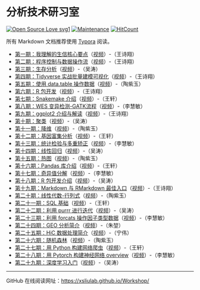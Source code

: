 # 分析技术研习室

[![Open Source Love svg1](https://badges.frapsoft.com/os/v1/open-source.svg?v=103)](https://github.com/ellerbrock/open-source-badges/)
[![Maintenance](https://img.shields.io/badge/Maintained%3F-yes-green.svg)](https://GitHub.com/XSLiuLab/Workshop/graphs/commit-activity)
[![HitCount](http://hits.dwyl.com/XSLiuLab/Workshop.svg)](http://hits.dwyl.com/XSLiuLab/Workshop)

所有 Markdown 文档推荐使用 [Typora](https://typora.io/) 阅读。

- [第一期：我理解的生信核心要点](week1/第一周.md)（[视频](https://www.bilibili.com/video/BV16K4y1t7VD)）-（王诗翔）
- [第二期：程序控制与数据操作流](week2/第二期.md)（[视频](https://www.bilibili.com/video/BV1Ua4y1e7or)）-（王诗翔）
- [第三期：生存分析](week3/生存分析.md)（[视频](https://www.bilibili.com/video/BV1et4y1y7RL)）-（吴涛）
- [第四期：Tidyverse 实战批量建模可视化](week4/第四期.md)（[视频](https://www.bilibili.com/video/BV1hg4y1q7xc)）-（王诗翔）
- [第五期：使用 data.table 操作数据](week5/data.table.md)（[视频](https://www.bilibili.com/video/BV1wv411B7gh)）-（陶紫玉）
- [第六期：R 包开发](week6/第六期.md)（[视频](https://www.bilibili.com/video/BV1ST4y1J7Ai)）-（王诗翔）
- [第七期：Snakemake 介绍](week7/第七期.md)（[视频](https://www.bilibili.com/video/BV13C4y1h7Eq)）-（王轩）
- [第八期：WES 变异检测-GATK流程](week8/第八周.md)（[视频](https://www.bilibili.com/video/BV1rA411e77K)）-（李慧敏）
- [第九期：ggplot2 介绍与解读](week9/week9.md)（[视频](https://www.bilibili.com/video/BV1wk4y1m7rn)）-（王诗翔）
- [第十期：聚类](week10/cluster.md)（[视频](https://www.bilibili.com/video/BV1Bh411o77W)）-（吴涛）
- [第十一期：降维](week11/降维.md)（[视频](https://www.bilibili.com/video/BV1LC4y1873N)）-（陶紫玉）
- [第十二期：基因富集分析](week12/基因富集分析.md)（[视频](https://www.bilibili.com/video/BV1Yt4y1D7tG)）-（王轩）
- [第十三期：统计检验与多重矫正](week13/统计检验与多重矫正.md)（[视频](https://www.bilibili.com/video/BV1gA411n71B)）-（李慧敏）
- [第十四期：线性回归](week14/linear_regression_analysis.md)（[视频](https://www.bilibili.com/video/BV1254y1e7LD)）-（吴涛）
- [第十五期：热图](week15/热图workshop.md)（[视频](https://www.bilibili.com/video/BV1Pa4y1E7WS)）-（陶紫玉）
- [第十六期：Pandas 库介绍](week16/Pandas.md)（[视频](https://www.bilibili.com/video/BV1fz4y1o7jh)）-（王轩）
- [第十七期：奇异值分解](week17/奇异值分解.md)（[视频](https://www.bilibili.com/video/BV19A411E7KJ)）-（李慧敏）
- [第十八期：R 包开发介绍](week18/R_package_development_introduction.md)（[视频](https://www.bilibili.com/video/BV1ST4y1J7Ai)）-（吴涛）
- [第十九期：Markdown 与 RMarkdown 最佳入口](week19/markdown-rmarkdown.md)（[视频](https://www.bilibili.com/video/BV1pk4y117Ng)）-（王诗翔）
- [第二十期：线性代数-行列式](week20/Linear_Algebra_1.md)（[视频](https://www.bilibili.com/video/BV1Ly4y1r768)）-（陶紫玉）
- [第二十一期：SQL 基础](week21/SQL基础.md)（[视频](https://www.bilibili.com/video/BV1XA411L766)）-（王轩）
- [第二十二期：利用 purrr 进行迭代](week22/purrr.md)（[视频](https://www.bilibili.com/video/BV15i4y1L7qs)）-（吴涛）
- [第二十三期：利用 forcats 操作因子类型数据](week23/forcats.md)（[视频](https://www.bilibili.com/video/BV1X5411L7fF)）-（李慧敏）
- [第二十四期：GEO 分析简介](week24/GEO芯片分析1.md)（[视频](https://www.bilibili.com/video/BV1fK4y1Z7GQ)）-（朱堃）
- [第二十五期：HiC 数据处理简介](week25/Hic数据介绍及处理.md)（[视频](https://www.bilibili.com/video/BV13a411w7bf)）-（宁伟）
- [第二十六期：随机森林](week26/randomforest.md)（[视频](https://www.bilibili.com/video/BV1wa4y1W7J1)）-（陶紫玉）
- [第二十七期：用 Python 构建网络爬虫](week27/用Python构建网络爬虫.md)（[视频](https://www.bilibili.com/video/BV1M64y1f7xr)）-（王轩）
- [第二十八期：用 Pytorch 构建神经网络 overview](week28/overview.md)（[视频](https://www.bilibili.com/video/BV1Vv411b7Z9)）-（李慧敏）
- [第二十九期：深度学习入门](week29/深度学习入门.md)（[视频](https://www.bilibili.com/video/BV1NK411g7HW)）-（吴涛）


***

GitHub 在线阅读网址：<https://xsliulab.github.io/Workshop/>
